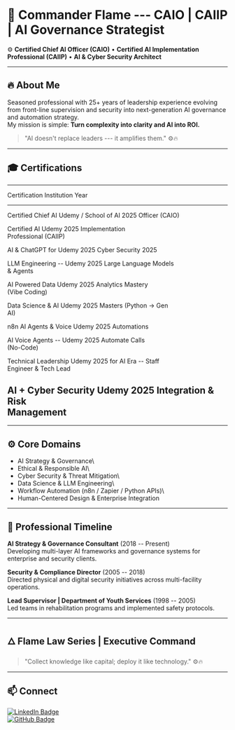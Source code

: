 # 🦁 Commander Flame --- CAIO \| CAIIP \| AI Governance Strategist

⚙️ **Certified Chief AI Officer (CAIO)** • **Certified AI Implementation
Professional (CAIIP)** • **AI & Cyber Security Architect**

------------------------------------------------------------------------

## 🔥 About Me

Seasoned professional with 25+ years of leadership experience evolving
from front-line supervision and security into next-generation AI
governance and automation strategy.\
My mission is simple: **Turn complexity into clarity and AI into ROI.**

> "AI doesn't replace leaders --- it amplifies them." ⚙️🔥

------------------------------------------------------------------------

## 🎓 Certifications

  ------------------------------------------------------------------------
  Certification         Institution                       Year
  --------------------- --------------------- ----------------------------
  Certified Chief AI    Udemy / School of AI              2025
  Officer (CAIO)                              

  Certified AI          Udemy                             2025
  Implementation                              
  Professional (CAIIP)                        

  AI & ChatGPT for      Udemy                             2025
  Cyber Security 2025                         

  LLM Engineering --    Udemy                             2025
  Large Language Models                       
  & Agents                                    

  AI Powered Data       Udemy                             2025
  Analytics Mastery                           
  (Vibe Coding)                               

  Data Science & AI     Udemy                             2025
  Masters (Python → Gen                       
  AI)                                         

  n8n AI Agents & Voice Udemy                             2025
  Automations                                 

  AI Voice Agents --    Udemy                             2025
  Automate Calls                              
  (No-Code)                                   

  Technical Leadership  Udemy                             2025
  for AI Era -- Staff                         
  Engineer & Tech Lead                        

  AI + Cyber Security   Udemy                             2025
  Integration & Risk                          
  Management                                  
  ------------------------------------------------------------------------

------------------------------------------------------------------------

## ⚙️ Core Domains

-   AI Strategy & Governance\
-   Ethical & Responsible AI\
-   Cyber Security & Threat Mitigation\
-   Data Science & LLM Engineering\
-   Workflow Automation (n8n / Zapier / Python APIs)\
-   Human-Centered Design & Enterprise Integration

------------------------------------------------------------------------

## 💼 Professional Timeline

**AI Strategy & Governance Consultant** (2018 -- Present)\
Developing multi-layer AI frameworks and governance systems for
enterprise and security clients.

**Security & Compliance Director** (2005 -- 2018)\
Directed physical and digital security initiatives across multi-facility
operations.

**Lead Supervisor \| Department of Youth Services** (1998 -- 2005)\
Led teams in rehabilitation programs and implemented safety protocols.

------------------------------------------------------------------------

## 🜂 Flame Law Series \| Executive Command

> "Collect knowledge like capital; deploy it like technology." ⚙️🔥

------------------------------------------------------------------------

## 📫 Connect

[![LinkedIn
Badge](https://img.shields.io/badge/LinkedIn-Profile-blue?logo=linkedin)](https://www.linkedin.com/in/YOUR-LINK-HERE)\
[![GitHub
Badge](https://img.shields.io/badge/GitHub-Projects-lightgrey?logo=github)](https://github.com/YOUR-USERNAME)
